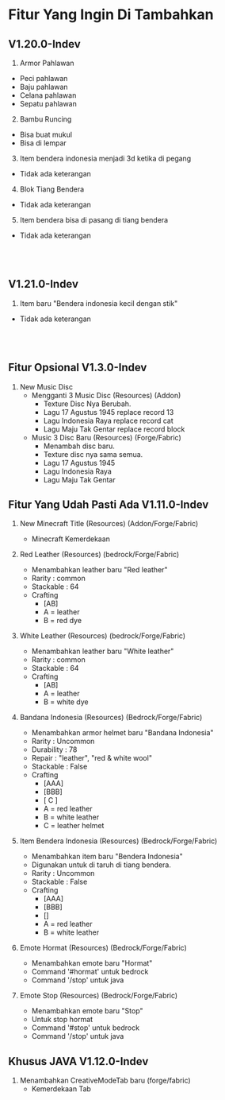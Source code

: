 # Fitur Yang Ingin Di Tambahkan

## V1.20.0-Indev

1. Armor Pahlawan
- Peci pahlawan
- Baju pahlawan
- Celana pahlawan
- Sepatu pahlawan

2. Bambu Runcing
- Bisa buat mukul
- Bisa di lempar

3. Item bendera indonesia menjadi 3d ketika di pegang
- Tidak ada keterangan

4. Blok Tiang Bendera
- Tidak ada keterangan

5. Item bendera bisa di pasang di tiang bendera
- Tidak ada keterangan

<br>
<br>

## V1.21.0-Indev

1. Item baru "Bendera indonesia kecil dengan stik"
- Tidak ada keterangan

<!-- ## Fitur Yang Udah Pasti Ada V1.15.0-Indev
1. Blok Tiang Bendera (Resources)
    - Menambahkan block baru "Blok Tiang Bendera"
    - Digunakan untuk tempat menaruh Item bendera.
    - Pada saat pertama kali di taruh ada animasi naik nya.
    - Bendera yang sudah naik bisa di turunkan, dan ada animasi turunnya.
    - Rarity : Uncommon
    - Stackable : True
    - Crafting
        - [CAC]
        - [CAC]
        - [ B ]
        - A = iron ingot
        - B = Iron block
        - C = lead

2. Blok Tiang Panjat Pinang
    - Menambahkan block baru "Tiang Panjat Pinang"
    - Rarity : Uncommon
    - Stackable : False
    - Crafting
        - [BAB]
        - [CAC]
        - [ A ]
        - A = Planks (Semua jenis plank)
        - B = plank fence
        - C = Chest

3. Item Bendera Indonesia (Cuma untuk pajangan di tangan)
    - Menambahkan item baru "Bendera Indonesia"
    - Cuma buat pajangan di tangan.
    - Ada animasi idle nya
    - Jika di klik kiri, maka akan ada animasi nya.
    - Rarity : Uncommon
    - Stackable : False
    - Crafting
        - [ACC]
        - [ABB]
        - [A]
        - C = red leather
        - B = white leather
        - A = stik

4. Bambu Runcing
    - Menambahkan item baru "Bambu runcing"
    - Bisa di lempar seperti trident
    - Ada animasi saat di lempar.
    - Ada 2 variasi animasi saat memukul.
    - Rarity : Uncommon
    - Durability : 278
    - Stackable : False
    - Crafting
        - [  A]
        - [ A ]
        - [A  ]
        - A = Bambu runcing

5. Bisa Nunggangin Player
    - Digunakan untuk panjat pinang

## Fitur Lanjutan ( Jika Masih Ada Waktu )
1. Gapura
2. Dekorasi 17an -->

<br>
<br>

## Fitur Opsional V1.3.0-Indev
1. New Music Disc
    - Mengganti 3 Music Disc (Resources) (Addon)
        - Texture Disc Nya Berubah.
        - Lagu 17 Agustus 1945 replace record 13
        - Lagu Indonesia Raya replace record cat
        - Lagu Maju Tak Gentar replace record block
    - Music 3 Disc Baru (Resources) (Forge/Fabric)
        - Menambah disc baru.
        - Texture disc nya sama semua.
        - Lagu 17 Agustus 1945
        - Lagu Indonesia Raya
        - Lagu Maju Tak Gentar

## Fitur Yang Udah Pasti Ada V1.11.0-Indev
1. New Minecraft Title (Resources) (Addon/Forge/Fabric)
    - Minecraft Kemerdekaan

2. Red Leather (Resources) (bedrock/Forge/Fabric)
    - Menambahkan leather baru "Red leather"
    - Rarity : common
    - Stackable : 64
    - Crafting
        - [AB]
        - A = leather
        - B = red dye

3. White Leather (Resources) (bedrock/Forge/Fabric)
    - Menambahkan leather baru "White leather"
    - Rarity : common
    - Stackable : 64
    - Crafting
        - [AB]
        - A = leather
        - B = white dye

4. Bandana Indonesia (Resources) (Bedrock/Forge/Fabric)
    - Menambahkan armor helmet baru "Bandana Indonesia"
    - Rarity : Uncommon
    - Durability : 78
    - Repair : "leather", "red & white wool"
    - Stackable : False
    - Crafting
        - [AAA]
        - [BBB]
        - [ C ]
        - A = red leather
        - B = white leather
        - C = leather helmet

5. Item Bendera Indonesia (Resources) (Bedrock/Forge/Fabric)
    - Menambahkan item baru "Bendera Indonesia"
    - Digunakan untuk di taruh di tiang bendera.
    - Rarity : Uncommon
    - Stackable : False
    - Crafting
        - [AAA]
        - [BBB]
        - []
        - A = red leather
        - B = white leather

6. Emote Hormat (Resources) (Bedrock/Forge/Fabric)
    - Menambahkan emote baru "Hormat"
    - Command '#hormat' untuk bedrock
    - Command '/stop' untuk java

7. Emote Stop (Resources) (Bedrock/Forge/Fabric)
    - Menambahkan emote baru "Stop"
    - Untuk stop hormat
    - Command '#stop' untuk bedrock
    - Command '/stop' untuk java

## Khusus JAVA V1.12.0-Indev

1. Menambahkan CreativeModeTab baru (forge/fabric)
    - Kemerdekaan Tab